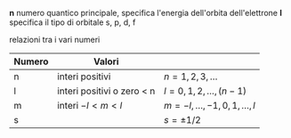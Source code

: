 
**n** numero quantico principale, specifica l'energia dell'orbita dell'elettrone
**l** specifica il tipo di orbitale s, p, d, f

relazioni tra i vari numeri

| Numero | Valori                     |                             |
| ------ | -------------------------- | --------------------------- |
| n      | interi positivi            | $n=1,2,3,\dots$             |
| l      | interi positivi o zero < n | $l=0,1,2,\dots,(n-1)$       |
| m      | interi $-l<m<l$            | $m=-l,\dots,-1,0,1,\dots,l$ |
| s      |                            | $s=\pm1/2$                  |
